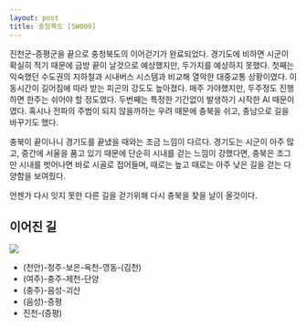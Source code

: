 ```yaml
---
layout: post
title: 충청북도 [SW009]
---
```


진천군-증평군을 끝으로 충청북도의 이어걷기가 완료되었다. 경기도에 비하면 시군이 확실히 적기 때문에 금방 끝이 날것으로 예상했지만, 두가지를 예상하지 못했다. 첫째는 익숙했던 수도권의 지하철과 시내버스 시스템과 비교해 열악한 대중교통 상황이였다. 이동시간이 길어짐에 따라 받는 피곤의 강도도 높아졌다. 매주 가야했지만, 두주정도 진행하면 한주는 쉬어야 할 정도였다. 두번째는 특정한 기간없이 발생하기 시작한 AI 때문이였다. 혹시나 전파의 주범이 되지 않을까하는 우려 때문에 충북을 쉬고, 충남으로 길을 바꾸기도 했다.

충북이 끝이나니 경기도를 끝냈을 때와는 조금 느낌이 다르다. 경기도는 시군이 아주 많고, 중간에 서울을 품고 있기 때문에 단순히 시내를 걷는 느낌이 강했다면, 충북은 조그만 시내를 벗어나면 바로 시골로 접어들며, 때로는 높고 때로는 아주 낮은 길을 걷는 다양함을 보여줬다.

언젠가 다시 잇지 못한 다른 길을 걷기위해 다시 충북을 찾을 날이 올것이다.

## 이어진 길 <i class="fa fa-link" aria-hidden="true"></i>

<div class="images">
	<img src="{{ site.baseurl }}/images/sw009/SW009.PNG">
</div>

+ (천안)-청주-보은-옥천-영동-(김천)
+ (여주)-충주-제천-단양
+ (충주)-음성-괴산
+ (음성)-증평
+ 진천-(증평)